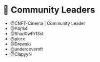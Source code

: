 # 🏅 Community Leaders

* @CNFT-Cinema | Community Leader
* @P4j1k4
* @Shad0wPr13st
* @plorx
* @Drewski
* @undercovernft
* @ClapyyN
